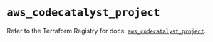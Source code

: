 # `aws_codecatalyst_project`

Refer to the Terraform Registry for docs: [`aws_codecatalyst_project`](https://registry.terraform.io/providers/hashicorp/aws/5.91.0/docs/resources/codecatalyst_project).
